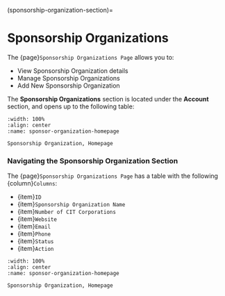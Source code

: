 
(sponsorship-organization-section)=
# Sponsorship Organizations

The {page}`Sponsorship Organizations Page` allows you to:

- View Sponsorship Organization details
- Manage Sponsorship Organizations
- Add New Sponsorship Organization


The **Sponsorship Organizations** section is located under the **Account** section, and opens up to the following table:


```{lazyfigure} ../../../_static/solo_app/Universal/view-sponsorship-organization/Main/sponsorship-organization-homepage.webp
:width: 100%
:align: center
:name: sponsor-organization-homepage

Sponsorship Organization, Homepage
```



### Navigating the Sponsorship Organization Section

The {page}`Sponsorship Organizations Page` has a table with the following {column}`Columns`:

- {item}`ID`
- {item}`Sponsorship Organization Name`
- {item}`Number of CIT Corporations`
- {item}`Website`
- {item}`Email`
- {item}`Phone`
- {item}`Status`
- {item}`Action`

```{lazyfigure} ../../../_static/solo_app/Universal/view-sponsorship-organization/Main/sponsorship-organization-homepage-table-columns.webp
:width: 100%
:align: center
:name: sponsor-organization-homepage

Sponsorship Organization, Homepage
``` 
